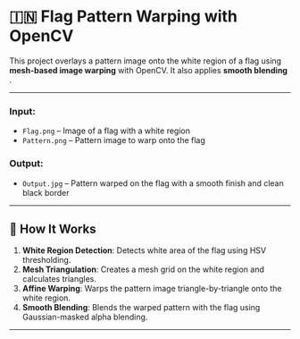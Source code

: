 # 🇮🇳 Flag Pattern Warping with OpenCV

This project overlays a pattern image onto the white region of a flag using **mesh-based image warping** with OpenCV. It also applies **smooth blending** .

---


### Input:
- `Flag.png` – Image of a flag with a white region
- `Pattern.png` – Pattern image to warp onto the flag

### Output:
- `Output.jpg` – Pattern warped on the flag with a smooth finish and clean black border



---

## 🧠 How It Works

1. **White Region Detection**: Detects white area of the flag using HSV thresholding.
2. **Mesh Triangulation**: Creates a mesh grid on the white region and calculates triangles.
3. **Affine Warping**: Warps the pattern image triangle-by-triangle onto the white region.
4. **Smooth Blending**: Blends the warped pattern with the flag using Gaussian-masked alpha blending.


---


